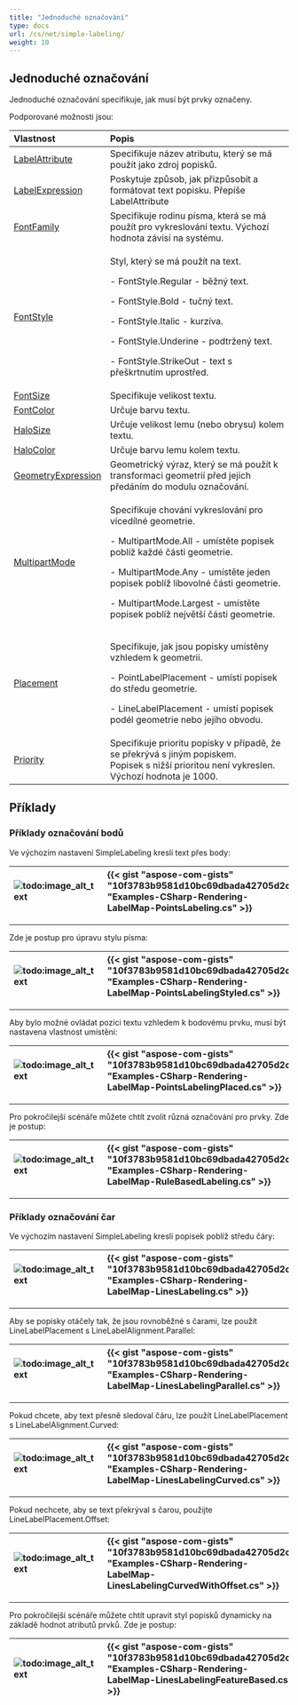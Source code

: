 ```yaml
---
title: "Jednoduché označování"
type: docs
url: /cs/net/simple-labeling/
weight: 10
---
```


## **Jednoduché označování**
Jednoduché označování specifikuje, jak musí být prvky označeny.

Podporované možnosti jsou:

|**Vlastnost**|**Popis**|
| :- | :- |
|[LabelAttribute](https://reference.aspose.com/gis/net/aspose.gis.rendering.labelings/simplelabeling/properties/labelattribute)|Specifikuje název atributu, který se má použít jako zdroj popisků.|
|[LabelExpression](https://reference.aspose.com/gis/net/aspose.gis.rendering.labelings/simplelabeling/properties/labelexpression)|Poskytuje způsob, jak přizpůsobit a formátovat text popisku. Přepíše LabelAttribute|
|[FontFamily](https://reference.aspose.com/gis/net/aspose.gis.rendering.labelings/simplelabeling/properties/fontfamily)|Specifikuje rodinu písma, která se má použít pro vykreslování textu. Výchozí hodnota závisí na systému.|
|[FontStyle](https://reference.aspose.com/gis/net/aspose.gis.rendering.labelings/simplelabeling/properties/fontstyle)|<p>Styl, který se má použít na text.</p><p>- FontStyle.Regular - běžný text.</p><p>- FontStyle.Bold - tučný text.</p><p>- FontStyle.Italic - kurzíva.</p><p>- FontStyle.Underine - podtržený text.</p><p>- FontStyle.StrikeOut - text s přeškrtnutím uprostřed.</p>|
|[FontSize](https://reference.aspose.com/gis/net/aspose.gis.rendering.labelings/simplelabeling/properties/fontsize)|Specifikuje velikost textu.|
|[FontColor](https://reference.aspose.com/gis/net/aspose.gis.rendering.labelings/simplelabeling/properties/fontcolor)|Určuje barvu textu.|
|[HaloSize](https://reference.aspose.com/gis/net/aspose.gis.rendering.labelings/simplelabeling/properties/halosize)|Určuje velikost lemu (nebo obrysu) kolem textu.|
|[HaloColor](https://reference.aspose.com/gis/net/aspose.gis.rendering.labelings/simplelabeling/properties/halocolor)|Určuje barvu lemu kolem textu.|
|[GeometryExpression](https://reference.aspose.com/gis/net/aspose.gis.rendering.labelings/simplelabeling/properties/geometryexpression)|Geometrický výraz, který se má použít k transformaci geometrií před jejich předáním do modulu označování.|
|[MultipartMode](https://reference.aspose.com/gis/net/aspose.gis.rendering.labelings/simplelabeling/properties/multipartmode)|<p>Specifikuje chování vykreslování pro vícedílné geometrie.</p><p>- MultipartMode.All - umístěte popisek poblíž každé části geometrie.</p><p>- MultipartMode.Any - umístěte jeden popisek poblíž libovolné části geometrie.</p><p>- MultipartMode.Largest - umístěte popisek poblíž největší části geometrie.</p>|
|[Placement](https://reference.aspose.com/gis/net/aspose.gis.rendering.labelings/simplelabeling/properties/placement)|<p>Specifikuje, jak jsou popisky umístěny vzhledem k geometrii.</p><p>- PointLabelPlacement - umístí popisek do středu geometrie.</p><p>- LineLabelPlacement - umístí popisek podél geometrie nebo jejího obvodu.</p>|
|[Priority](https://reference.aspose.com/gis/net/aspose.gis.rendering.labelings/simplelabeling/properties/priority)|Specifikuje prioritu popisky v případě, že se překrývá s jiným popiskem.<br>Popisek s nižší prioritou není vykreslen. Výchozí hodnota je 1000.|

## **Příklady**
### **Příklady označování bodů**
Ve výchozím nastavení SimpleLabeling kreslí text přes body:

|![todo:image_alt_text](simple-labeling_1.png)|{{< gist "aspose-com-gists" "10f3783b9581d10bc69dbada42705d2c" "Examples-CSharp-Rendering-LabelMap-PointsLabeling.cs" >}}|
| :- | :- |

-----
Zde je postup pro úpravu stylu písma:

|![todo:image_alt_text](simple-labeling_2.png)|{{< gist "aspose-com-gists" "10f3783b9581d10bc69dbada42705d2c" "Examples-CSharp-Rendering-LabelMap-PointsLabelingStyled.cs" >}}|
| :- | :- |

-----
Aby bylo možné ovládat pozici textu vzhledem k bodovému prvku, musí být nastavena vlastnost umístění:

|![todo:image_alt_text](simple-labeling_3.png)|{{< gist "aspose-com-gists" "10f3783b9581d10bc69dbada42705d2c" "Examples-CSharp-Rendering-LabelMap-PointsLabelingPlaced.cs" >}}|
| :- | :- |

-----
Pro pokročilejší scénáře můžete chtít zvolit různá označování pro prvky. Zde je postup:

|![todo:image_alt_text](simple-labeling_4.png)|{{< gist "aspose-com-gists" "10f3783b9581d10bc69dbada42705d2c" "Examples-CSharp-Rendering-LabelMap-RuleBasedLabeling.cs" >}}|
| :- | :- |

-----
### **Příklady označování čar**
Ve výchozím nastavení SimpleLabeling kreslí popisek poblíž středu čáry:

|![todo:image_alt_text](simple-labeling_5.png)|{{< gist "aspose-com-gists" "10f3783b9581d10bc69dbada42705d2c" "Examples-CSharp-Rendering-LabelMap-LinesLabeling.cs" >}}|
| :- | :- |

-----
Aby se popisky otáčely tak, že jsou rovnoběžné s čarami, lze použít LineLabelPlacement s LineLabelAlignment.Parallel:

|![todo:image_alt_text](simple-labeling_6.png)|{{< gist "aspose-com-gists" "10f3783b9581d10bc69dbada42705d2c" "Examples-CSharp-Rendering-LabelMap-LinesLabelingParallel.cs" >}}|
| :- | :- |

-----
Pokud chcete, aby text přesně sledoval čáru, lze použít LineLabelPlacement s LineLabelAlignment.Curved:

|![todo:image_alt_text](simple-labeling_7.png)|{{< gist "aspose-com-gists" "10f3783b9581d10bc69dbada42705d2c" "Examples-CSharp-Rendering-LabelMap-LinesLabelingCurved.cs" >}}|
| :- | :- |

-----
Pokud nechcete, aby se text překrýval s čarou, použijte LineLabelPlacement.Offset:

|![todo:image_alt_text](simple-labeling_8.png)|{{< gist "aspose-com-gists" "10f3783b9581d10bc69dbada42705d2c" "Examples-CSharp-Rendering-LabelMap-LinesLabelingCurvedWithOffset.cs" >}}|
| :- | :- |

-----
Pro pokročilejší scénáře můžete chtít upravit styl popisků dynamicky na základě hodnot atributů prvků. Zde je postup:

|![todo:image_alt_text](simple-labeling_9.png)|{{< gist "aspose-com-gists" "10f3783b9581d10bc69dbada42705d2c" "Examples-CSharp-Rendering-LabelMap-LinesLabelingFeatureBased.cs" >}}|
| :- | :- |
